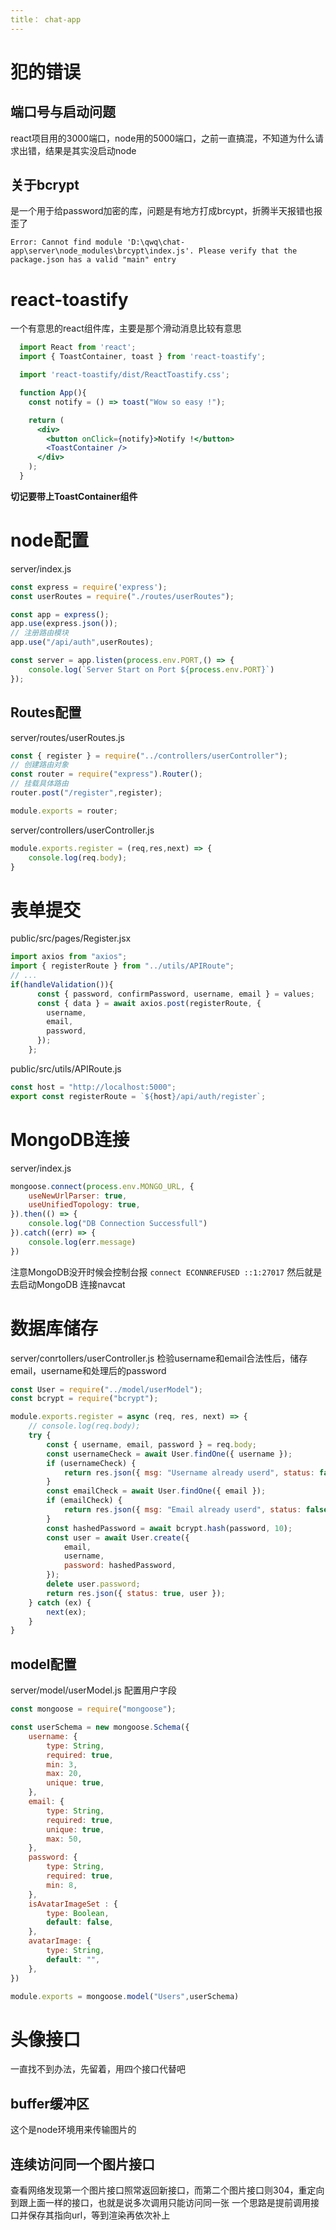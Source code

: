 ```yaml
---
title： chat-app
---
```

# 犯的错误
## 端口号与启动问题
react项目用的3000端口，node用的5000端口，之前一直搞混，不知道为什么请求出错，结果是其实没启动node
## 关于bcrypt
是一个用于给password加密的库，问题是有地方打成brcypt，折腾半天报错也报歪了
```
Error: Cannot find module 'D:\qwq\chat-app\server\node_modules\brcypt\index.js'. Please verify that the package.json has a valid "main" entry
```
# react-toastify
一个有意思的react组件库，主要是那个滑动消息比较有意思
```jsx
  import React from 'react';
  import { ToastContainer, toast } from 'react-toastify';

  import 'react-toastify/dist/ReactToastify.css';

  function App(){
    const notify = () => toast("Wow so easy !");

    return (
      <div>
        <button onClick={notify}>Notify !</button>
        <ToastContainer />
      </div>
    );
  }
```
**切记要带上ToastContainer组件**
# node配置
server/index.js
```js
const express = require('express');
const userRoutes = require("./routes/userRoutes");

const app = express();
app.use(express.json());
// 注册路由模块
app.use("/api/auth",userRoutes);

const server = app.listen(process.env.PORT,() => {
    console.log(`Server Start on Port ${process.env.PORT}`)
});

```
## Routes配置
server/routes/userRoutes.js
```js
const { register } = require("../controllers/userController");
// 创建路由对象
const router = require("express").Router();
// 挂载具体路由
router.post("/register",register);

module.exports = router;
```
server/controllers/userController.js
```js
module.exports.register = (req,res,next) => {
    console.log(req.body);
}
```
# 表单提交
public/src/pages/Register.jsx
```js
import axios from "axios";
import { registerRoute } from "../utils/APIRoute";
// ...
if(handleValidation()){
      const { password, confirmPassword, username, email } = values;
      const { data } = await axios.post(registerRoute, {
        username,
        email,
        password,
      });
    };
```
public/src/utils/APIRoute.js
```js
const host = "http://localhost:5000";
export const registerRoute = `${host}/api/auth/register`;
```
# MongoDB连接
server/index.js
```js
mongoose.connect(process.env.MONGO_URL, {
    useNewUrlParser: true,
    useUnifiedTopology: true,
}).then(() => {
    console.log("DB Connection Successfull")
}).catch((err) => {
    console.log(err.message)
})
```
注意MongoDB没开时候会控制台报
``connect ECONNREFUSED ::1:27017``
然后就是去启动MongoDB
连接navcat
# 数据库储存
server/conrtollers/userController.js
检验username和email合法性后，储存email，username和处理后的password
```js
const User = require("../model/userModel");
const bcrypt = require("bcrypt");

module.exports.register = async (req, res, next) => {
    // console.log(req.body);
    try {
        const { username, email, password } = req.body;
        const usernameCheck = await User.findOne({ username });
        if (usernameCheck) {
            return res.json({ msg: "Username already userd", status: false });
        }
        const emailCheck = await User.findOne({ email });
        if (emailCheck) {
            return res.json({ msg: "Email already userd", status: false });
        }
        const hashedPassword = await bcrypt.hash(password, 10);
        const user = await User.create({
            email,
            username,
            password: hashedPassword,
        });
        delete user.password;
        return res.json({ status: true, user });
    } catch (ex) {
        next(ex);
    }
}
```
## model配置
server/model/userModel.js
配置用户字段
```js
const mongoose = require("mongoose");

const userSchema = new mongoose.Schema({
    username: {
        type: String,
        required: true,
        min: 3,
        max: 20,
        unique: true,
    },
    email: {
        type: String,
        required: true,
        unique: true,
        max: 50,
    },
    password: {
        type: String,
        required: true,
        min: 8,
    },
    isAvatarImageSet : {
        type: Boolean,
        default: false,
    },
    avatarImage: {
        type: String,
        default: "",
    },
})

module.exports = mongoose.model("Users",userSchema)
```
# 头像接口
一直找不到办法，先留着，用四个接口代替吧
## buffer缓冲区
这个是node环境用来传输图片的

## 连续访问同一个图片接口
查看网络发现第一个图片接口照常返回新接口，而第二个图片接口则304，重定向到跟上面一样的接口，也就是说多次调用只能访问同一张
一个思路是提前调用接口并保存其指向url，等到渲染再依次补上
